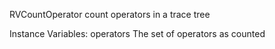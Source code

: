 RVCountOperator count operators in a trace tree

Instance Variables:
	operators	<Set>	The set of operators as counted


